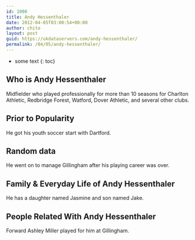 ```yaml
---
id: 1008
title: Andy Hessenthaler
date: 2012-04-05T03:00:54+00:00
author: chito
layout: post
guid: https://ukdataservers.com/andy-hessenthaler/
permalink: /04/05/andy-hessenthaler/
---
```


* some text
{: toc}


## Who is  Andy Hessenthaler
                  
                  
                  
Midfielder who played professionally for more than 10 seasons for Charlton Athletic, Redbridge Forest, Watford, Dover Athletic, and several other clubs.
                  
                
                
                
## Prior to Popularity 
                  
                  
                  
He got his youth soccer start with Dartford.
                  
                
                
                
## Random data 
                  
                  
                  
He went on to manage Gillingham after his playing career was over.
                  
                
                
                
## Family & Everyday Life of Andy Hessenthaler
                  
                  
                  
He has a daughter named Jasmine and son named Jake.
                  
                
                
                
## People Related With  Andy Hessenthaler
                  
                  
                  
Forward Ashley Miller played for him at Gillingham.
                  
                
              
            
          
          
          
    
    
  
